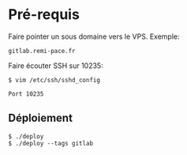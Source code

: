 # Pré-requis

Faire pointer un sous domaine vers le VPS. Exemple:

    gitlab.remi-pace.fr

Faire écouter SSH sur 10235:
    
    $ vim /etc/ssh/sshd_config
    
    Port 10235
    
## Déploiement

    $ ./deploy 
    $ ./deploy --tags gitlab
    
